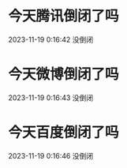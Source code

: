 # 今天腾讯倒闭了吗

2023-11-19 0:16:42 没倒闭

# 今天微博倒闭了吗

2023-11-19 0:16:43 没倒闭

# 今天百度倒闭了吗

2023-11-19 0:16:46 没倒闭

